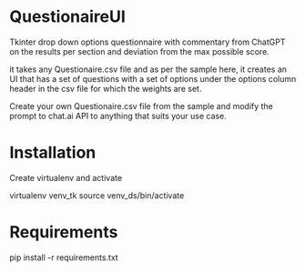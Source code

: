 # QuestionaireUI
Tkinter drop down options questionnaire with commentary from ChatGPT on the results per section and deviation from the max possible score.

it takes any Questionaire.csv file and as per the sample here, it creates an UI that has a set of questions with a set of options under the options column header in the csv file for which the weights are set.

Create your own Questionaire.csv file from the sample and modify the prompt to chat.ai API to anything that suits your use case. 

# Installation
Create virtualenv and activate

virtualenv venv_tk
source venv_ds/bin/activate
# Requirements

pip install -r requirements.txt
